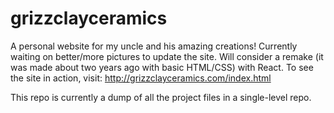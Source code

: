 # grizzclayceramics
A personal website for my uncle and his amazing creations! Currently waiting on better/more pictures to update the site. 
Will consider a remake (it was made about two years ago with basic HTML/CSS) with React. 
To see the site in action, visit:
http://grizzclayceramics.com/index.html

This repo is currently a dump of all the project files in a single-level repo.
